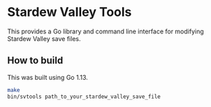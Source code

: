 # Stardew Valley Tools

This provides a Go library and command line interface for modifying Stardew
Valley save files.

## How to build

This was built using Go 1.13.

```sh
make
bin/svtools path_to_your_stardew_valley_save_file
```
